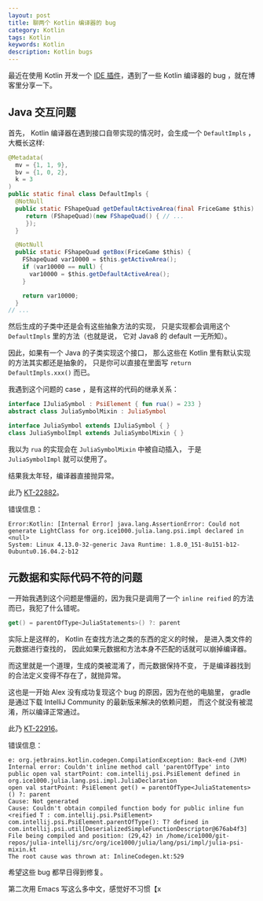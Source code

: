 ```yaml
---
layout: post
title: 聊两个 Kotlin 编译器的 bug
category: Kotlin
tags: Kotlin
keywords: Kotlin
description: Kotlin bugs
---
```


最近在使用 Kotlin 开发一个 [IDE 插件](https://github.com/ice1000/julia-intellij)，遇到了一些 Kotlin 编译器的 bug ，就在博客里分享一下。



## Java 交互问题

首先， Kotlin 编译器在遇到接口自带实现的情况时，会生成一个 `DefaultImpls` ，大概长这样:

```java
@Metadata(
  mv = {1, 1, 9},
  bv = {1, 0, 2},
  k = 3
)
public static final class DefaultImpls {
  @NotNull
  public static FShapeQuad getDefaultActiveArea(final FriceGame $this) {
     return (FShapeQuad)(new FShapeQuad() { // ...
     });
  }

  @NotNull
  public static FShapeQuad getBox(FriceGame $this) {
    FShapeQuad var10000 = $this.getActiveArea();
    if (var10000 == null) {
      var10000 = $this.getDefaultActiveArea();
    }

    return var10000;
  }
// ...
```

然后生成的子类中还是会有这些抽象方法的实现，
只是实现都会调用这个 `DefaultImpls` 里的方法（也就是说，
它对 Java8 的 default 一无所知）。

因此，如果有一个 Java 的子类实现这个接口，
那么这些在 Kotlin 里有默认实现的方法其实都还是抽象的，
只是你可以直接在里面写 `return DefaultImpls.xxx()` 而已。

我遇到这个问题的 case ，是有这样的代码的继承关系：

```kotlin
interface IJuliaSymbol : PsiElement { fun rua() = 233 }
abstract class JuliaSymbolMixin : JuliaSymbol
```

```java
interface JuliaSymbol extends IJuliaSymbol { }
class JuliaSymbolImpl extends JuliaSymbolMixin { }
```

我以为 `rua` 的实现会在 `JuliaSymbolMixin` 中被自动插入，
于是 `JuliaSymbolImpl` 就可以使用了。

结果我太年轻，编译器直接抛异常。

此乃 [KT-22882](https://youtrack.jetbrains.com/issue/KT-22882)。

错误信息：

```
Error:Kotlin: [Internal Error] java.lang.AssertionError: Could not generate LightClass for org.ice1000.julia.lang.psi.impl declared in <null>
System: Linux 4.13.0-32-generic Java Runtime: 1.8.0_151-8u151-b12-0ubuntu0.16.04.2-b12
```

## 元数据和实际代码不符的问题

一开始我遇到这个问题是懵逼的，因为我只是调用了一个 `inline reified` 的方法而已，我犯了什么错呢。

```kotlin
get() = parentOfType<JuliaStatements>() ?: parent
```

实际上是这样的， Kotlin 在查找方法之类的东西的定义的时候，
是进入类文件的元数据进行查找的，
因此如果元数据和方法本身不匹配的话就可以崩掉编译器。

而这里就是一个道理，生成的类被混淆了，而元数据保持不变，
于是编译器找到的合法定义变得不存在了，就抛异常。

这也是一开始 Alex 没有成功复现这个 bug 的原因，因为在他的电脑里，
gradle 是通过下载 IntelliJ Community 的最新版来解决的依赖问题，
而这个就没有被混淆，所以编译正常通过。

此乃 [KT-22916](https://youtrack.jetbrains.com/issue/KT-22916)。

错误信息：

```
e: org.jetbrains.kotlin.codegen.CompilationException: Back-end (JVM) Internal error: Couldn't inline method call 'parentOfType' into
public open val startPoint: com.intellij.psi.PsiElement defined in org.ice1000.julia.lang.psi.impl.JuliaDeclaration
open val startPoint: PsiElement get() = parentOfType<JuliaStatements>() ?: parent
Cause: Not generated
Cause: Couldn't obtain compiled function body for public inline fun <reified T : com.intellij.psi.PsiElement> com.intellij.psi.PsiElement.parentOfType(): T? defined in com.intellij.psi.util[DeserializedSimpleFunctionDescriptor@676ab4f3]
File being compiled and position: (29,42) in /home/ice1000/git-repos/julia-intellij/src/org/ice1000/julia/lang/psi/impl/julia-psi-mixin.kt
The root cause was thrown at: InlineCodegen.kt:529
```

希望这些 bug 都早日得到修复。

第二次用 Emacs 写这么多中文，感觉好不习惯【x
